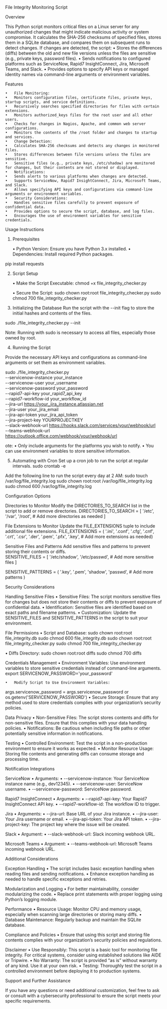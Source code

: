 File Integrity Monitoring Script

Overview

This Python script monitors critical files on a Linux server for any unauthorized changes that might indicate malicious activity or system compromise. It calculates the SHA-256 checksums of specified files, stores them in a SQLite database, and compares them on subsequent runs to detect changes. If changes are detected, the script:
	•	Stores the differences (diffs) between the old and new file versions unless the files are sensitive (e.g., private keys, password files).
	•	Sends notifications to configured platforms such as ServiceNow, Rapid7 InsightConnect, Jira, Microsoft Teams, and Slack.
	•	Provides options to specify API keys or managed identity names via command-line arguments or environment variables.

Features

	•	File Monitoring:
	•	Monitors configuration files, certificate files, private keys, startup scripts, and service definitions.
	•	Recursively searches specified directories for files with certain extensions.
	•	Monitors authorized_keys files for the root user and all other users.
	•	Checks for changes in Nagios, Apache, and common web server configurations.
	•	Monitors the contents of the /root folder and changes to startup and services.
	•	Change Detection:
	•	Calculates SHA-256 checksums and detects any changes in monitored files.
	•	Stores differences between file versions unless the files are sensitive.
	•	Sensitive files (e.g., private keys, /etc/shadow) are monitored for changes, but their contents are not stored or displayed.
	•	Notifications:
	•	Sends alerts to various platforms when changes are detected.
	•	Supports ServiceNow, Rapid7 InsightConnect, Jira, Microsoft Teams, and Slack.
	•	Allows specifying API keys and configurations via command-line arguments or environment variables.
	•	Security Considerations:
	•	Handles sensitive files carefully to prevent exposure of confidential data.
	•	Provides options to secure the script, database, and log files.
	•	Encourages the use of environment variables for sensitive credentials.

 Usage Instructions

1. Prerequisites

	•	Python Version: Ensure you have Python 3.x installed.
	•	Dependencies: Install required Python packages.

  pip install requests

  
2. Script Setup

	•	Make the Script Executable:
chmod +x file_integrity_checker.py

	•	Secure the Script:
sudo chown root:root file_integrity_checker.py
sudo chmod 700 file_integrity_checker.py

3. Initializing the Database
Run the script with the --init flag to store the initial hashes and contents of the files.

sudo ./file_integrity_checker.py --init

Note: Running with sudo is necessary to access all files, especially those owned by root.

4. Running the Script

Provide the necessary API keys and configurations as command-line arguments or set them as environment variables.

sudo ./file_integrity_checker.py \
--servicenow-instance your_instance \
--servicenow-user your_username \
--servicenow-password your_password \
--rapid7-api-key your_rapid7_api_key \
--rapid7-workflow-id your_workflow_id \
--jira-url https://your_jira_instance.atlassian.net \
--jira-user your_jira_email \
--jira-api-token your_jira_api_token \
--jira-project-key YOURPROJECTKEY \
--slack-webhook-url https://hooks.slack.com/services/your/webhook/url \
--teams-webhook-url https://outlook.office.com/webhook/your/webhook/url

ote:
	•	Only include arguments for the platforms you wish to notify.
	•	You can use environment variables to store sensitive information.

5. Automating with Cron
Set up a cron job to run the script at regular intervals.
sudo crontab -e

Add the following line to run the script every day at 2 AM:
sudo touch /var/log/file_integrity.log
sudo chown root:root /var/log/file_integrity.log
sudo chmod 600 /var/log/file_integrity.log

Configuration Options

Directories to Monitor
Modify the DIRECTORIES_TO_SEARCH list in the script to add or remove directories.
DIRECTORIES_TO_SEARCH = [
    '/etc',
    '/var',
    '/root',
    # Add more directories as needed
]

File Extensions to Monitor
Update the FILE_EXTENSIONS tuple to include additional file extensions.
FILE_EXTENSIONS = (
    '.ini', '.conf', '.cfg', '.cnf', '.crt', '.csr', '.der', '.pem', '.pfx', '.key',
    # Add more extensions as needed)

Sensitive Files and Patterns
Add sensitive files and patterns to prevent storing their contents or diffs.  
SENSITIVE_FILES = [
    '/etc/shadow',
    '/etc/passwd',
    # Add more sensitive files
]

SENSITIVE_PATTERNS = (
    '.key', '.pem', 'shadow', 'passwd',
    # Add more patterns
)

Security Considerations

Handling Sensitive Files
	•	Sensitive Files: The script monitors sensitive files for changes but does not store their contents or diffs to prevent exposure of confidential data.
	•	Identification: Sensitive files are identified based on exact paths and filename patterns.
	•	Customization: Update the SENSITIVE_FILES and SENSITIVE_PATTERNS in the script to suit your environment.

File Permissions
	•	Script and Database:
 sudo chown root:root file_integrity.db
sudo chmod 600 file_integrity.db
sudo chown root:root file_integrity_checker.py
sudo chmod 700 file_integrity_checker.py

•	Diffs Directory:
sudo chown root:root diffs
sudo chmod 700 diffs

Credentials Management
	•	Environment Variables: Use environment variables to store sensitive credentials instead of command-line arguments.
export SERVICENOW_PASSWORD='your_password'

	•	Modify Script to Use Environment Variables:
 args.servicenow_password = args.servicenow_password or os.getenv('SERVICENOW_PASSWORD')
 	•	Secure Storage: Ensure that any method used to store credentials complies with your organization’s security policies.

Data Privacy
	•	Non-Sensitive Files: The script stores contents and diffs for non-sensitive files. Ensure that this complies with your data handling policies.
	•	Notifications: Be cautious when including file paths or other potentially sensitive information in notifications.

Testing
	•	Controlled Environment: Test the script in a non-production environment to ensure it works as expected.
	•	Monitor Resource Usage: Storing file contents and generating diffs can consume storage and processing time.

 Notification Integrations

ServiceNow
	•	Arguments:
	•	--servicenow-instance: Your ServiceNow instance name (e.g., dev12345).
	•	--servicenow-user: ServiceNow username.
	•	--servicenow-password: ServiceNow password.

Rapid7 InsightConnect
	•	Arguments:
	•	--rapid7-api-key: Your Rapid7 InsightConnect API key.
	•	--rapid7-workflow-id: The workflow ID to trigger.

Jira
	•	Arguments:
	•	--jira-url: Base URL of your Jira instance.
	•	--jira-user: Your Jira username or email.
	•	--jira-api-token: Your Jira API token.
	•	--jira-project-key: The project key where the issue will be created.

Slack
	•	Argument:
	•	--slack-webhook-url: Slack incoming webhook URL.

Microsoft Teams
	•	Argument:
	•	--teams-webhook-url: Microsoft Teams incoming webhook URL.

 Additional Considerations

Exception Handling
	•	The script includes basic exception handling when reading files and sending notifications.
	•	Enhance exception handling as needed to handle specific exceptions and retries.

Modularization and Logging
	•	For better maintainability, consider modularizing the code.
	•	Replace print statements with proper logging using Python’s logging module.

Performance
	•	Resource Usage: Monitor CPU and memory usage, especially when scanning large directories or storing many diffs.
	•	Database Maintenance: Regularly backup and maintain the SQLite database.

Compliance and Policies
	•	Ensure that using this script and storing file contents complies with your organization’s security policies and regulations.

 Disclaimer
	•	Use Responsibly: This script is a basic tool for monitoring file integrity. For critical systems, consider using established solutions like AIDE or Tripwire.
	•	No Warranty: The script is provided “as is” without warranty of any kind. Use it at your own risk.
	•	Testing: Thoroughly test the script in a controlled environment before deploying it to production systems.

Support and Further Assistance

If you have any questions or need additional customization, feel free to ask or consult with a cybersecurity professional to ensure the script meets your specific requirements.
